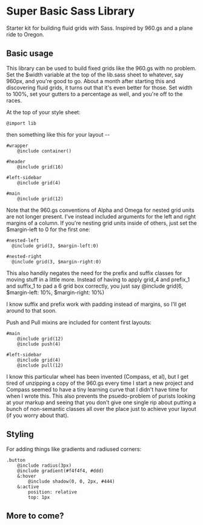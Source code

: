 Super Basic Sass Library
========================

Starter kit for building fluid grids with Sass.  Inspired by 960.gs and a plane ride to Oregon.

Basic usage
-----------

This library can be used to build fixed grids like the 960.gs with no problem.  Set the $width variable at the top of the lib.sass sheet to whatever, say 960px, and you're good to go.  About a month after starting this and discovering fluid grids, it turns out that it's even better for those.  Set width to 100%, set your gutters to a percentage as well, and you're off to the races.

At the top of your style sheet:

    @import lib

then something like this for your layout --

    #wrapper
        @include container()
        
    #header
        @include grid(16)
        
    #left-sidebar
        @include grid(4)
        
    #main
        @include grid(12)
        
Note that the 960.gs conventions of Alpha and Omega for nested grid units are not longer present.  I've instead included arguments for the left and right margins of a column.  If you're nesting grid units inside of others, just set the $margin-left to 0 for the first one:

    #nested-left
      @include grid(3, $margin-left:0)
      
    #nested-right
      @include grid(3, $margin-right:0)
        
This also handily negates the need for the prefix and suffix classes for moving stuff in a little more.  Instead of having to apply grid_4 and prefix_1 and suffix_1 to pad a 6 grid box correctly, you just say 
    @include grid(6, $margin-left: 10%, $margin-right: 10%)
    
I know suffix and prefix work with padding instead of margins, so I'll get around to that soon.

Push and Pull mixins are included for content first layouts:

    #main
        @include grid(12)
        @include push(4)
        
    #left-sidebar
        @include grid(4)
        @include pull(12)
        
I know this particular wheel has been invented (Compass, et al), but I get tired of unzipping a copy of the 960.gs every time I start a new project and Compass seemed to have a tiny learning curve that I didn't have time for when I wrote this.  This also prevents the psuedo-problem of purists looking at your markup and seeing that you don't give one single rip about putting a bunch of non-semantic classes all over the place just to achieve your layout (if you worry about that).

Styling
-------

For adding things like gradients and radiused corners:

    .button
        @include radius(3px)
        @include gradient(#f4f4f4, #ddd)
        &:hover
            @include shadow(0, 0, 2px, #444)
        &:active
            position: relative
            top: 1px
        
More to come?
-------------